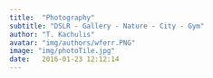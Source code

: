 ```yaml
---
title:  "Photography"
subtitle: "DSLR - Gallery - Nature - City - Gym"
author: "T. Kachulis"
avatar: "img/authors/wferr.PNG"
image: "img/photoTile.jpg"
date:   2016-01-23 12:12:14
---
```


<script src="//www.powr.io/powr.js" external-type="html"></script> 
 <div class="powr-instagram-feed" id="04c2f212_1485237342"></div>
